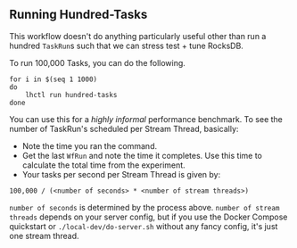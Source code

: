 ## Running Hundred-Tasks

This workflow doesn't do anything particularly useful other than run a hundred `TaskRun`s such that we can stress test + tune RocksDB.

To run 100,000 Tasks, you can do the following.

```
for i in $(seq 1 1000)
do
    lhctl run hundred-tasks
done
```

You can use this for a *highly informal* performance benchmark. To see the number of TaskRun's scheduled per Stream Thread, basically:

* Note the time you ran the command.
* Get the last `WfRun` and note the time it completes. Use this time to calculate the total time from the experiment.
* Your tasks per second per Stream Thread is given by:

```
100,000 / (<number of seconds> * <number of stream threads>)
```

`number of seconds` is determined by the process above. `number of stream threads` depends on your server config, but if you use the Docker Compose quickstart or `./local-dev/do-server.sh` without any fancy config, it's just one stream thread.
